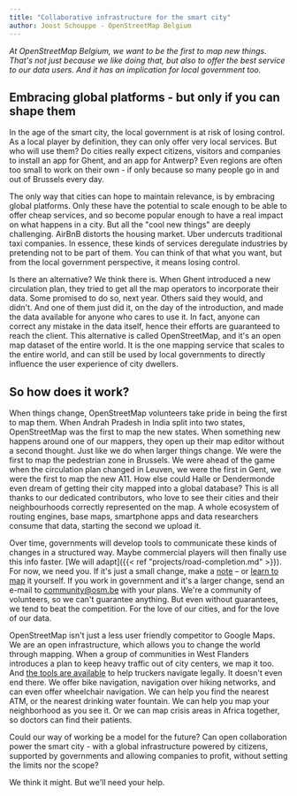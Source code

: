 ```yaml
---
title: "Collaborative infrastructure for the smart city"
author: Joost Schouppe - OpenStreetMap Belgium
---
```

*At OpenStreetMap Belgium, we want to be the first to map new things. That's not just because we like doing that, but also to offer the best service to our data users. And it has an implication for local government too.*

## Embracing global platforms - but only if you can shape them

In the age of the smart city, the local government is at risk of losing control. As a local player by definition, they can only offer very local services. But who will use them? Do cities really expect citizens, visitors and companies to install an app for Ghent, and an app for Antwerp? Even regions are often too small to work on their own - if only because so many people go in and out of Brussels every day.

The only way that cities can hope to maintain relevance, is by embracing global platforms. Only these have the potential to scale enough to be able to offer cheap services, and so become popular enough to have a real impact on what happens in a city. But all the "cool new things" are deeply challenging. AirBnB distorts the housing market. Uber undercuts traditional taxi companies. In essence, these kinds of services deregulate industries by pretending not to be part of them. You can think of that what you want, but from the local government perspective, it means losing control.

Is there an alternative? We think there is. When Ghent introduced a new circulation plan, they tried to get all the map operators to incorporate their data. Some promised to do so, next year. Others said they would, and didn't. And one of them just did it, on the day of the introduction, and made the data available for anyone who cares to use it. In fact, anyone can correct any mistake in the data itself, hence their efforts are guaranteed to reach the client. This alternative is called OpenStreetMap, and it's an open map dataset of the entire world. It is the one mapping service that scales to the entire world, and can still be used by local governments to directly influence the user experience of city dwellers.

## So how does it work?

When things change, OpenStreetMap volunteers take pride in being the first to map them. When Andrah Pradesh in India split into two states, OpenStreetMap was the first to map the new states. When something new happens around one of our mappers, they open up their map editor without a second thought. Just like we do when larger things change. We were the first to map the pedestrian zone in Brussels. We were ahead of the game when the circulation plan changed in Leuven, we were the first in Gent, we were the first to map the new A11.  How else could Halle or Dendermonde even dream of getting their city mapped into a global database?
This is all thanks to our dedicated contributors, who love to see their cities and their neighbourhoods correctly represented on the map. A whole ecosystem of routing engines, base maps, smartphone apps and data researchers consume that data, starting the second we upload it.

Over time, governments will develop tools to communicate these kinds of changes in a structured way. Maybe commercial players will then finally use this info faster. [We will adapt]({{< ref "projects/road-completion.md" >}}). For now, we need you. If it's just a small change, make a [note](https://wiki.openstreetmap.org/wiki/Notes) – or [learn to map](https://www.learnosm.org) it yourself. If you work in government and it's a larger change, send an e-mail to <community@osm.be> with your plans. We're a community of volunteers, so we can't guarantee anything. But even without guarantees, we tend to beat the competition. For the love of our cities, and for the love of our data.

OpenStreetMap isn't just a less user friendly competitor to Google Maps. We are an open infrastructure, which allows you to change the world through mapping. When a group of communities in West Flanders introduces a plan to keep heavy traffic out of city centers, we map it too. And [the tools are available](https://graphhopper.com/maps/?point=50.812877%2C4.134378&point=50.806206%2C4.148626&locale=nl-NL&vehicle=truck&weighting=fastest&elevation=true&use_miles=false&layer=Omniscale) to help truckers navigate legally. It doesn't even end there. We offer bike navigation, navigation over hiking networks, and can even offer wheelchair navigation. We can help you find the nearest ATM, or the nearest drinking water fountain. We can help you map your neighborhood as you see it. Or we can map crisis areas in Africa together, so doctors can find their patients.

Could our way of working be a model for the future? Can open collaboration power the smart city - with a global infrastructure powered by citizens, supported by governments and allowing companies to profit, without setting the limits nor the scope?

We think it might. But we'll need your help.
